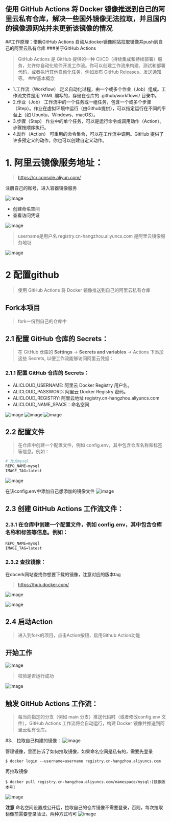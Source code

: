 ## 使用 GitHub Actions 将 Docker 镜像推送到自己的阿里云私有仓库，解决一些国外镜像无法拉取，并且国内的镜像源网站并未更新该镜像的情况 
##工作原理：借助GitHub Actions 自动从docker镜像网站拉取镜像并push到自己的阿里云私有仓库
###关于GitHub Actions
>GitHub Actions 是 GitHub 提供的一种 CI/CD（持续集成和持续部署）服务，允许你自动化软件开发工作流。你可以创建工作流来构建、测试和部署代码，或者执行其他自动化任务，例如发布 GitHub Releases、发送通知等。
###基本概念
- 1.工作流（Workflow）
定义自动化过程，由一个或多个作业（Job）组成。工作流文件是用 YAML 编写的，存储在仓库的 .github/workflows/ 目录中。
- 2.作业（Job）
工作流中的一个任务或一组任务，包含一个或多个步骤（Step）。作业在虚拟环境中运行（由Github提供），可以指定运行在不同的平台上（如 Ubuntu、Windows、macOS）。
- 3.步骤（Step）
作业中的单个任务，可以是运行命令或调用动作（Action）。步骤按顺序执行。
- 4.动作（Action）
可重用的命令集合，可以在工作流中调用。GitHub 提供了许多预定义的动作，你也可以创建自定义动作。


# 1. 阿里云镜像服务地址：
> https://cr.console.aliyun.com/

注册自己的账号，进入容器镜像服务

![image](https://github.com/user-attachments/assets/571c1b9f-b5c3-4538-912a-491ad5558626)

- 创建命名空间
- 查看访问凭证

![image](https://github.com/user-attachments/assets/06b410df-2f8e-4d9b-855f-9946f4c26cb7)


> username是用户名
> registry.cn-hangzhou.aliyuncs.com 是阿里云镜像服务地址


![image](https://github.com/user-attachments/assets/2ad50f6a-65ff-4448-8674-2f116569e864)


# 2 配置github 
> 使用 GitHub Actions 将 Docker 镜像推送到自己的阿里云私有仓库
## Fork本项目
> fork一份到自己的仓库中


## 2.1  配置 GitHub 仓库的 Secrets：
> 在 GitHub 仓库的 **Settings** -> **Secrets and variables** -> Actions 下添加这些 Secrets, 以便工作流能够访问阿里云凭据：

### 2.1.1 配置 GitHub 仓库的 Secrets：
- ALICLOUD_USERNAME: 阿里云 Docker Registry 用户名。
- ALICLOUD_PASSWORD: 阿里云 Docker Registry 密码。
- ALICLOUD_REGISTRY: 阿里云地址 registry.cn-hangzhou.aliyuncs.com
- ALICLOUD_NAME_SPACE：命名空间
  
![image](https://github.com/user-attachments/assets/e107b0c5-565a-4d9d-b2d1-fb645978efef)
![image](https://github.com/user-attachments/assets/4d463aee-16d9-49e4-ab42-b71a3a392be3)
![image](https://github.com/user-attachments/assets/7f63bc06-3d5d-47ed-ac48-e3dca4368607)



## 2.2  配置文件
> 在仓库中创建一个配置文件，例如 config.env，其中包含仓库名称和标签等信息。例如：

```powershell
# 比方mysql
REPO_NAME=mysql
IMAGE_TAG=latest
```
![image](https://github.com/user-attachments/assets/78277fef-f53d-429a-8fda-12b42e5f0aa9)

在该config.env中添加自己想添加的镜像文件
![image](https://github.com/user-attachments/assets/31b0b9a1-28db-445c-b680-49f609480375)


## 2.3 创建 GitHub Actions 工作流文件：
### 2.3.1 在仓库中创建一个配置文件，例如 config.env，其中包含仓库名称和标签等信息。例如：
```xml # 比方mysql
REPO_NAME=mysql
IMAGE_TAG=latest
```
### 2.3.2 查找镜像：
在docerk网站查找你想要下载的镜像，注意对应的版本tag
> https://hub.docker.com/

![image](https://github.com/user-attachments/assets/ea2e610e-10f1-4f9d-a379-567992004ba9)

![image](https://github.com/user-attachments/assets/8fb15b95-5716-4ed3-b07d-d53162bd3bb2)


## 2.4 启动Action
> 进入到fork的项目，点击Action按钮，启用Github Action功能

## 开始工作

![image](https://github.com/user-attachments/assets/20a660af-1572-4066-b3d2-37b58fe880bc)


> 校验是否运行成功


![image](https://github.com/user-attachments/assets/d491da29-4082-450a-93e3-a6e74accee49)


## 触发 GitHub Actions 工作流：
> 每当向指定的分支（例如 main 分支）推送代码时（或者修改config.env 文件），GitHub Actions 工作流将会自动运行，构建 Docker 镜像并推送到阿里云私有仓库。



#3、 拉取自己构建的镜像：
![image](https://github.com/user-attachments/assets/913fa745-18fd-45b7-af27-badfbc42f920)

管理镜像，里面告诉了如何拉取镜像，如果命名空间是私有的，需要先登录
```
$ docker login --username=username registry.cn-hangzhou.aliyuncs.com
```
再拉取镜像
```
$ docker pull registry.cn-hangzhou.aliyuncs.com/namespace/mysql:[镜像版本号]
```

![image](https://github.com/user-attachments/assets/ec4745df-b48f-43e5-91c6-8b1d7970a39a)



**注意** 
命名空间设置成公开后，拉取自己的仓库镜像不需要登录，否则，每次拉取镜像前需要登录验证，两种方式均可
![image](https://github.com/user-attachments/assets/f4f6f206-be32-4d36-875c-7f20e051380b)








